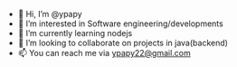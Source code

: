 - 👋 Hi, I’m @ypapy
- 👀 I’m interested in Software engineering/developments
- 🌱 I’m currently learning nodejs
- 💞️ I’m looking to collaborate on projects in java(backend)
- 📫 You can reach me via ypapy22@gmail.com

<!---
ypapy/ypapy is a ✨ special ✨ repository because its `README.md` (this file) appears on your GitHub profile.
You can click the Preview link to take a look at your changes.
--->
